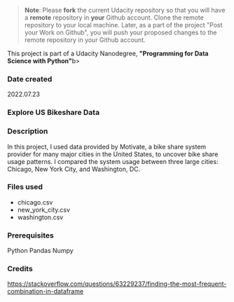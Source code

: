 >**Note**: Please **fork** the current Udacity repository so that you will have a **remote** repository in **your** Github account. Clone the remote repository to your local machine. Later, as a part of the project "Post your Work on Github", you will push your proposed changes to the remote repository in your Github account.

This project is part of a Udacity Nanodegree, <b>"Programming for Data Science with Python"</b>b>

### Date created
2022.07.23

### Explore US Bikeshare Data

### Description
In this project, I used data provided by Motivate, a bike share system provider for many major cities in the United States, to uncover bike share usage patterns. I compared the system usage between three large cities: Chicago, New York City, and Washington, DC.

### Files used
* chicago.csv
* new_york_city.csv
* washington.csv

### Prerequisites
Python
Pandas
Numpy

### Credits
https://stackoverflow.com/questions/63229237/finding-the-most-frequent-combination-in-dataframe

